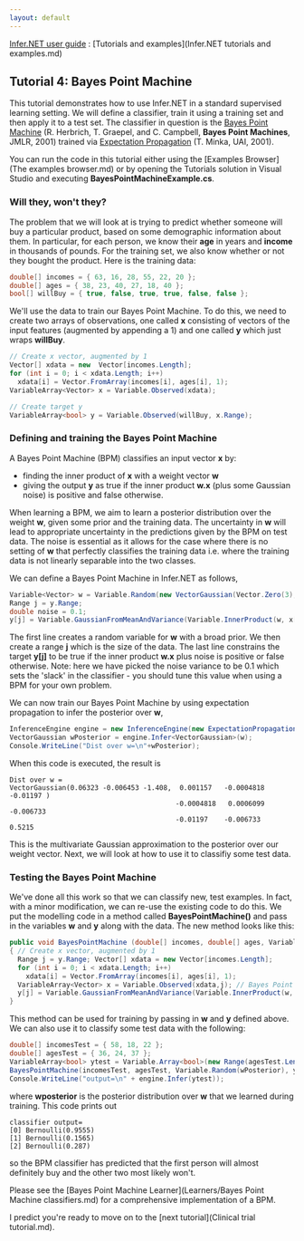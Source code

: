 ```yaml
---
layout: default 
--- 
```

[Infer.NET user guide](index.md) : [Tutorials and examples](Infer.NET tutorials and examples.md)

## Tutorial 4: Bayes Point Machine

This tutorial demonstrates how to use Infer.NET in a standard supervised learning setting. We will define a classifier, train it using a training set and then apply it to a test set. The classifier in question is the [Bayes Point Machine](http://jmlr.org/papers/v1/herbrich01a.html) (R. Herbrich, T. Graepel, and C. Campbell, **Bayes Point Machines**, JMLR, 2001) trained via [Expectation Propagation](http://research.microsoft.com/~minka/papers/ep/) (T. Minka, UAI, 2001).

You can run the code in this tutorial either using the [Examples Browser](The examples browser.md) or by opening the Tutorials solution in Visual Studio and executing **BayesPointMachineExample.cs**.

### Will they, won't they?

The problem that we will look at is trying to predict whether someone will buy a particular product, based on some demographic information about them. In particular, for each person, we know their **age** in years and **income** in thousands of pounds. For the training set, we also know whether or not they bought the product. Here is the training data:

```csharp
double[] incomes = { 63, 16, 28, 55, 22, 20 };  
double[] ages = { 38, 23, 40, 27, 18, 40 };  
bool[] willBuy = { true, false, true, true, false, false };
```

We'll use the data to train our Bayes Point Machine. To do this, we need to create two arrays of observations, one called **x** consisting of vectors of the input features (augmented by appending a 1) and one called **y** which just wraps **willBuy**.

```csharp
// Create x vector, augmented by 1
Vector[] xdata = new  Vector[incomes.Length];  
for (int i = 0; i < xdata.Length; i++)  
  xdata[i] = Vector.FromArray(incomes[i], ages[i], 1);  
VariableArray<Vector> x = Variable.Observed(xdata);  

// Create target y  
VariableArray<bool> y = Variable.Observed(willBuy, x.Range);
```

### Defining and training the Bayes Point Machine

A Bayes Point Machine (BPM) classifies an input vector **x** by:

*   finding the inner product of **x** with a weight vector **w** 
*   giving the output **y** as true if the inner product **w.x** (plus some Gaussian noise) is positive and false otherwise. 

When learning a BPM, we aim to learn a posterior distribution over the weight **w**, given some prior and the training data. The uncertainty in **w** will lead to appropriate uncertainty in the predictions given by the BPM on test data. The noise is essential as it allows for the case where there is no setting of **w** that perfectly classifies the training data i.e. where the training data is not linearly separable into the two classes.

We can define a Bayes Point Machine in Infer.NET as follows,

```csharp
Variable<Vector> w = Variable.Random(new VectorGaussian(Vector.Zero(3), PositiveDefiniteMatrix.Identity(3)));  
Range j = y.Range;  
double noise = 0.1;
y[j] = Variable.GaussianFromMeanAndVariance(Variable.InnerProduct(w, x[j]),noise)>0;
```

The first line creates a random variable for **w** with a broad prior. We then create a range **j** which is the size of the data. The last line constrains the target **y\[j\]** to be true if the inner product **w.x** plus noise is positive or false otherwise. Note: here we have picked the noise variance to be 0.1 which sets the 'slack' in the classifier - you should tune this value when using a BPM for your own problem.

We can now train our Bayes Point Machine by using expectation propagation to infer the posterior over **w**,

```csharp
InferenceEngine engine = new InferenceEngine(new ExpectationPropagation());  
VectorGaussian wPosterior = engine.Infer<VectorGaussian>(w);  
Console.WriteLine("Dist over w=\n"+wPosterior);
```

When this code is executed, the result is

```
Dist over w =  
VectorGaussian(0.06323 -0.006453 -1.408,  0.001157   -0.0004818  -0.01197 )  
                                         -0.0004818   0.0006099  -0.006733  
                                         -0.01197    -0.006733    0.5215
```

This is the multivariate Gaussian approximation to the posterior over our weight vector. Next, we will look at how to use it to classifiy some test data.

### Testing the Bayes Point Machine

We've done all this work so that we can classify new, test examples. In fact, with a minor modification, we can re-use the existing code to do this. We put the modelling code in a method called **BayesPointMachine()** and pass in the variables **w** and **y** along with the data. The new method looks like this:

```csharp
public void BayesPointMachine (double[] incomes, double[] ages, Variable<Vector> w, VariableArray<bool> y)
{ // Create x vector, augmented by 1 
  Range j = y.Range; Vector[] xdata = new Vector[incomes.Length]; 
  for (int i = 0; i < xdata.Length; i++)  
    xdata[i] = Vector.FromArray(incomes[i], ages[i], 1); 
  VariableArray<Vector> x = Variable.Observed(xdata,j); // Bayes Point Machine double noise = 0.1;  
  y[j] = Variable.GaussianFromMeanAndVariance(Variable.InnerProduct(w, x[j]),noise)>0;  
}
```

This method can be used for training by passing in **w** and **y** defined above. We can also use it to classify some test data with the following:

```csharp
double[] incomesTest = { 58, 18, 22 };  
double[] agesTest = { 36, 24, 37 };  
VariableArray<bool> ytest = Variable.Array<bool>(new Range(agesTest.Length));  
BayesPointMachine(incomesTest, agesTest, Variable.Random(wPosterior), ytest);  
Console.WriteLine("output=\n" + engine.Infer(ytest));
```

where **wposterior** is the posterior distribution over **w** that we learned during training. This code prints out

```
classifier output=  
[0] Bernoulli(0.9555)  
[1] Bernoulli(0.1565)  
[2] Bernoulli(0.287)
```

so the BPM classifier has predicted that the first person will almost definitely buy and the other two most likely won't.

Please see the [Bayes Point Machine Learner](Learners/Bayes Point Machine classifiers.md) for a comprehensive implementation of a BPM.

I predict you're ready to move on to the [next tutorial](Clinical trial tutorial.md).
